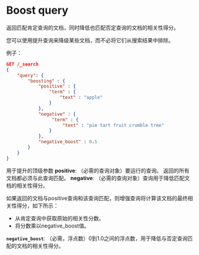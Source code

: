 # Boost query
返回匹配肯定查询的文档，同时降低也匹配否定查询的文档的相关性得分。

您可以使用提升查询来降级某些文档，而不必将它们从搜索结果中排除。

 

例子：

```json
GET /_search
{
    "query": {
        "boosting" : {
            "positive" : {
                "term" : {
                    "text" : "apple"
                }
            },
            "negative" : {
                 "term" : {
                     "text" : "pie tart fruit crumble tree"
                }
            },
            "negative_boost" : 0.5
        }
    }
}
```



用于提升的顶级参数
**positive**: （必需的查询对象）要运行的查询。 返回的所有文档都必须与此查询匹配。
**negative**: （必需的查询对象）查询用于降低匹配文档的相关性得分。



如果返回的文档与positive查询和该查询匹配，则增强查询将计算该文档的最终相关性得分，如下所示：

- 从肯定查询中获取原始的相关性分数。
- 将分数乘以negative_boost值。
   

**`negative_boost`**: （必需，浮点数）0到1.0之间的浮点数，用于降低与否定查询匹配的文档的相关性得分。